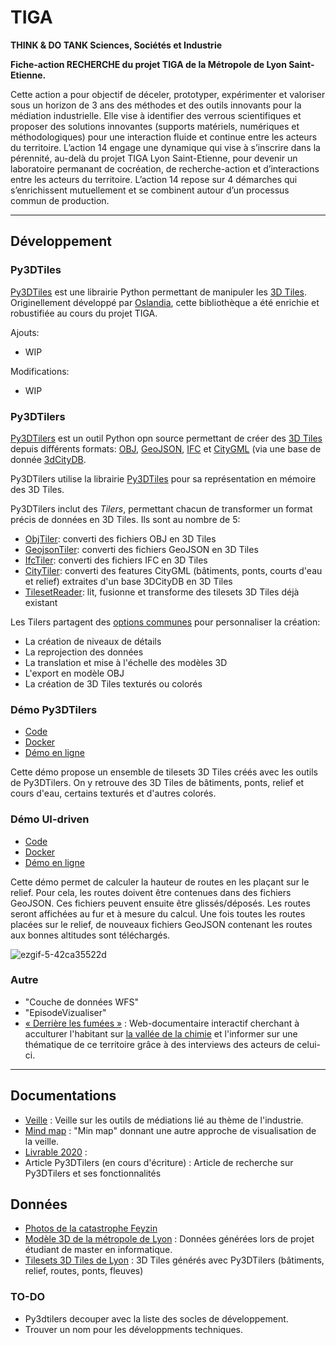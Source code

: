 # TIGA
**THINK & DO TANK Sciences, Sociétés et Industrie**

**Fiche-action RECHERCHE du projet TIGA de la Métropole de Lyon Saint-Etienne.** 

Cette action a pour objectif de déceler, prototyper, expérimenter et valoriser sous un horizon de 3 ans des méthodes et des outils innovants pour la médiation industrielle. Elle vise à identifier des verrous scientifiques et proposer des solutions innovantes (supports matériels, numériques et méthodologiques) pour une interaction fluide et continue entre les acteurs du territoire. 
L’action 14 engage une dynamique qui vise à s’inscrire dans la pérennité, au-delà du projet TIGA Lyon Saint-Etienne, pour devenir un laboratoire permanant de cocréation, de recherche-action et d’interactions entre les acteurs du territoire.
L’action 14 repose sur 4 démarches qui s’enrichissent mutuellement et se combinent autour d’un processus commun de production.
*** 

## Développement

### Py3DTiles

[Py3DTiles](https://github.com/VCityTeam/py3dtiles/tree/Tiler) est une librairie Python permettant de manipuler les [3D Tiles](https://github.com/CesiumGS/3d-tiles). Originellement développé par [Oslandia](https://gitlab.com/Oslandia/py3dtiles), cette bibliothèque a été enrichie et robustifiée au cours du projet TIGA.

Ajouts:

* WIP

Modifications:

* WIP

### Py3DTilers

[Py3DTilers](https://github.com/VCityTeam/py3dtilers) est un outil Python opn source permettant de créer des [3D Tiles](https://github.com/CesiumGS/3d-tiles) depuis différents formats: [OBJ](https://en.wikipedia.org/wiki/Wavefront_.obj_file), [GeoJSON](https://en.wikipedia.org/wiki/GeoJSON), [IFC](https://en.wikipedia.org/wiki/Industry_Foundation_Classes) et [CityGML](https://en.wikipedia.org/wiki/CityGML) (via une base de donnée [3dCityDB](https://3dcitydb-docs.readthedocs.io/en/release-v4.2.3/).

Py3DTilers utilise la librairie [Py3DTiles](#py3dtiles) pour sa représentation en mémoire des 3D Tiles.

Py3DTilers inclut des _Tilers_, permettant chacun de transformer un format précis de données en 3D Tiles. Ils sont au nombre de 5:

* [ObjTiler](https://github.com/VCityTeam/py3dtilers/tree/master/py3dtilers/ObjTiler#readme): converti des fichiers OBJ en 3D Tiles
* [GeojsonTiler](https://github.com/VCityTeam/py3dtilers/tree/master/py3dtilers/GeojsonTiler#readme): converti des fichiers GeoJSON en 3D Tiles
* [IfcTiler](https://github.com/VCityTeam/py3dtilers/tree/master/py3dtilers/IfcTiler#readme): converti des fichiers IFC en 3D Tiles
* [CityTiler](https://github.com/VCityTeam/py3dtilers/tree/master/py3dtilers/CityTiler#readme): converti des features CityGML (bâtiments, ponts, courts d'eau et relief) extraites d'un base 3DCityDB en 3D Tiles
* [TilesetReader](https://github.com/VCityTeam/py3dtilers/tree/master/py3dtilers/TilesetReader#readme): lit, fusionne et transforme des tilesets 3D Tiles déjà existant

Les Tilers partagent des [options communes](https://github.com/VCityTeam/py3dtilers/tree/master/py3dtilers/Common#common-tiler-features) pour personnaliser la création:

* La création de niveaux de détails
* La reprojection des données
* La translation et mise à l'échelle des modèles 3D
* L'export en modèle OBJ
* La création de 3D Tiles texturés ou colorés

### Démo Py3DTilers

* [Code](https://github.com/VCityTeam/UD-Demo-vcity-py3dtilers-lyon)
* [Docker](https://github.com/VCityTeam/UD-Demo-vcity-py3dtilers-lyon-docker)
* [Démo en ligne](https://py3dtilers-demo.vcityliris.data.alpha.grandlyon.com/)

Cette démo propose un ensemble de tilesets 3D Tiles créés avec les outils de Py3DTilers. On y retrouve des 3D Tiles de bâtiments, ponts, relief et cours d'eau, certains texturés et d'autres colorés.

### Démo UI-driven

* [Code](https://github.com/VCityTeam/UD-Demo-VCity-UI-driven-data-computation-Lyon)
* [Docker](https://github.com/VCityTeam/UD-Demo-VCity-UI-driven-data-computation-Lyon-docker)
* [Démo en ligne](https://ui-driven-data-lyon.vcityliris.data.alpha.grandlyon.com/)

Cette démo permet de calculer la hauteur de routes en les plaçant sur le relief. Pour cela, les routes doivent être contenues dans des fichiers GeoJSON. Ces fichiers peuvent ensuite être glissés/déposés. Les routes seront affichées au fur et à mesure du calcul. Une fois toutes les routes placées sur le relief, de nouveaux fichiers GeoJSON contenant les routes aux bonnes altitudes sont téléchargés.

![ezgif-5-42ca35522d](https://user-images.githubusercontent.com/32875283/165520908-eeda0798-4ca1-4e76-ad3c-6779d593cff3.gif)

### Autre

* "Couche de données WFS"
* "EpisodeVizualiser"
* [« Derrière les fumées »](https://github.com/VCityTeam/TIGA-Webdocumentaire/blob/main/README.md) : Web-documentaire interactif cherchant à acculturer l'habitant sur [la vallée de la chimie](https://fr.wikipedia.org/wiki/Vall%C3%A9e_de_la_chimie) et l'informer sur une thématique de ce territoire grâce à des interviews des acteurs de celui-ci. 
***

## Documentations
* [Veille](https://docs.google.com/spreadsheets/d/1WMBi1XcP12ggSY--qWQrSYCXhRfvsycCfQJ3W6OuaC4/edit?usp=sharing) : Veille sur les outils de médiations lié au thème de l'industrie.
* [Mind map](https://docs.google.com/spreadsheets/d/1WMBi1XcP12ggSY--qWQrSYCXhRfvsycCfQJ3W6OuaC4/edit?usp=sharing) : "Min map" donnant une autre approche de visualisation de la veille.
* [Livrable 2020](./Livrables/Action14_UDL_LIRIS_2020.pdf) : 
* Article Py3DTilers (en cours d'écriture) : Article de recherche sur Py3DTilers et ses fonctionnalités

## Données
* [Photos de la catastrophe Feyzin](https://numelyo.bm-lyon.fr/BML:BML_01ICO001015c33b77d0036c?&collection_pid=BML:BML_01ICO00101&luckyStrike=1&query[]=isubjectgeographic:%22Feyzin%20(Rh%C3%B4ne)%22&hitPageSize=1&hitTotal=62&hitStart=24)
* [Modèle 3D de la métropole de Lyon](https://partage.liris.cnrs.fr/index.php/apps/files/?dir=/VCity/Data/Obj/Metropole%20de%20Lyon&fileid=251305282) : Données générées lors de projet étudiant de master en informatique.
* [Tilesets 3D Tiles de Lyon](https://dataset-dl.liris.cnrs.fr/three-d-tiles-lyon-metropolis/Demo/UD-Demo-vcity-py3dtilers-lyon/) : 3D Tiles générés avec Py3DTilers (bâtiments, relief, routes, ponts, fleuves)

### TO-DO
* Py3dtilers decouper avec la liste des socles de développement.
* Trouver un nom pour les développments techniques.
